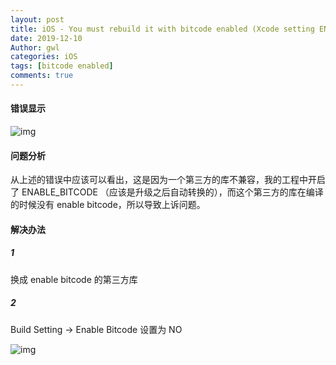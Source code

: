 ```yaml
---
layout: post
title: iOS - You must rebuild it with bitcode enabled (Xcode setting ENABLE_BITCODE), obtain an updated library from the vendor, or disable bitcode for this target.
date: 2019-12-10
Author: gwl
categories: iOS
tags: [bitcode enabled]
comments: true
---
```



#### 错误显示

![img](https://github.com/mouos/mouos.github.io/blob/master/images/article_images/2019-12-10-xcode-enable-bitcode/2019-12-10-xcode-enable-bitcode-01.png?raw=true)

#### 问题分析

从上述的错误中应该可以看出，这是因为一个第三方的库不兼容，我的工程中开启了 ENABLE_BITCODE （应该是升级之后自动转换的），而这个第三方的库在编译的时候没有 enable bitcode，所以导致上诉问题。

#### 解决办法

##### 1

换成 enable bitcode 的第三方库

##### 2 

Build Setting -> Enable Bitcode 设置为 NO

![img](https://github.com/mouos/mouos.github.io/blob/master/images/article_images/2019-12-10-xcode-enable-bitcode/2019-12-10-xcode-enable-bitcode-02.png?raw=true)

